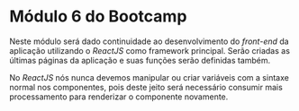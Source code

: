 # Módulo 6 do Bootcamp

Neste módulo será dado continuidade ao desenvolvimento do _front-end_ da aplicação utilizando o _ReactJS_ como framework principal. Serão criadas as últimas páginas da aplicação e suas funções serão definidas também.

No _ReactJS_ nós nunca devemos manipular ou criar variáveis com a sintaxe normal nos componentes, pois deste jeito será necessário consumir mais processamento para renderizar o componente novamente.
